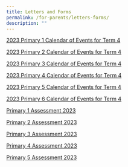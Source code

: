 ```yaml
---
title: Letters and Forms
permalink: /for-parents/letters-forms/
description: ""
---
```

[2023 Primary 1 Calendar of Events for Term 4](/files/mps%202023%20t4%20397a%20-%20p1%20yh%20letter%20and%20coe.pdf)

[2023 Primary 2 Calendar of Events for Term 4](/files/mps%202023%20t4%20397b%20-%20p2%20yh%20letter%20and%20coe.pdf)

[2023 Primary 3 Calendar of Events for Term 4](/files/mps%202023%20t4%20397c%20-%20p3%20yh%20letter%20and%20coe.pdf)

[2023 Primary 4 Calendar of Events for Term 4](/files/mps-2023-t4-397d%20-%20p4%20yh%20letter%20and%20coe.pdf)

[2023 Primary 5 Calendar of Events for Term 4](/files/mps-2023-t4-397e%20-%20p5%20yh%20letter%20and%20coe.pdf)

[2023 Primary 6 Calendar of Events for Term 4](/files/mps-2023-t4-397f%20-%20p6%20yh%20letter%20and%20coe.pdf)

[Primary 1 Assessment 2023](/files/mps%202023%20t4%20385-p1%20assessment%202023%20(term%204).pdf)

[Primary 2 Assessment 2023](/files/mps%202023%20t4%20386-%20p2%20assessment%202023%20(term%204).pdf)

[Primary 3 Assessment 2023](/files/mps%202023%20t4%20387-%20p3%20assessment%202023%20(term%204).pdf)

[Primary 4 Assessment 2023](/files/mps-2023-t4%20388-%20p4%20assessment%202023%20(term%204).pdf)

[Primary 5 Assessment 2023](/files/mps-2023-t4%20389-%20p5%20assessment%202023%20(term%204).pdf)